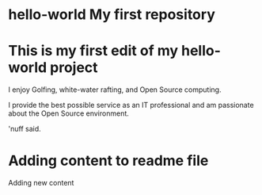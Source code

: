 <h1> hello-world
My first repository

# This is my first edit of my hello-world project
I enjoy Golfing, white-water rafting, and Open Source computing.

I provide the best possible service as an IT professional and am passionate about the Open Source environment.

'nuff said.

# Adding content to readme file
Adding new content
